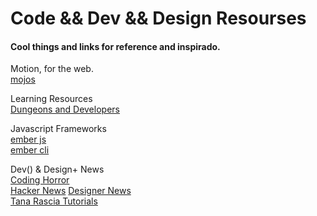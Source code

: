 # Code && Dev && Design Resourses

#### Cool things and links for reference and inspirado.

Motion, for the web.  
[mojos](http://mojs.io/)

Learning Resources  
[Dungeons and Developers](http://www.dungeonsanddevelopers.com/)

Javascript Frameworks  
[ember js](http://emberjs.com)  
[ember cli](https://ember-cli.com/)

Dev() & Design+ News  
[Coding Horror](http://blog.codinghorror.com)  
[Hacker News](https://news.ycombinator.com/)
[Designer News](https://www.designernews.co/)  
[Tana Rascia Tutorials](https://www.taniarascia.com/)
